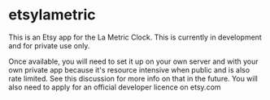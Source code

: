 # etsylametric
This is an Etsy app for the La Metric Clock. This is currently in development and for private use only. 

Once available, you will need to set it up on your own server and with your own private app because it's resource intensive when public and is also rate limited. See this discussion for more info on that in the future. You will also need to apply for an official developer licence on etsy.com
